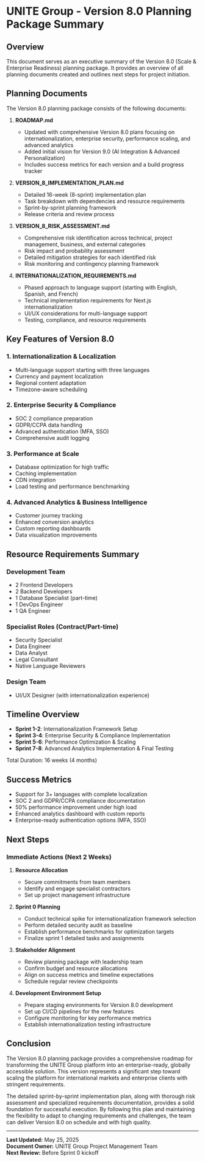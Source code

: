 # UNITE Group - Version 8.0 Planning Package Summary

## Overview

This document serves as an executive summary of the Version 8.0 (Scale & Enterprise Readiness) planning package. It provides an overview of all planning documents created and outlines next steps for project initiation.

## Planning Documents

The Version 8.0 planning package consists of the following documents:

1. **ROADMAP.md**
   - Updated with comprehensive Version 8.0 plans focusing on internationalization, enterprise security, performance scaling, and advanced analytics
   - Added initial vision for Version 9.0 (AI Integration & Advanced Personalization)
   - Includes success metrics for each version and a build progress tracker

2. **VERSION_8_IMPLEMENTATION_PLAN.md**
   - Detailed 16-week (8-sprint) implementation plan
   - Task breakdown with dependencies and resource requirements
   - Sprint-by-sprint planning framework
   - Release criteria and review process

3. **VERSION_8_RISK_ASSESSMENT.md**
   - Comprehensive risk identification across technical, project management, business, and external categories
   - Risk impact and probability assessment
   - Detailed mitigation strategies for each identified risk
   - Risk monitoring and contingency planning framework

4. **INTERNATIONALIZATION_REQUIREMENTS.md**
   - Phased approach to language support (starting with English, Spanish, and French)
   - Technical implementation requirements for Next.js internationalization
   - UI/UX considerations for multi-language support
   - Testing, compliance, and resource requirements

## Key Features of Version 8.0

### 1. Internationalization & Localization
- Multi-language support starting with three languages
- Currency and payment localization
- Regional content adaptation
- Timezone-aware scheduling

### 2. Enterprise Security & Compliance
- SOC 2 compliance preparation
- GDPR/CCPA data handling
- Advanced authentication (MFA, SSO)
- Comprehensive audit logging

### 3. Performance at Scale
- Database optimization for high traffic
- Caching implementation
- CDN integration
- Load testing and performance benchmarking

### 4. Advanced Analytics & Business Intelligence
- Customer journey tracking
- Enhanced conversion analytics
- Custom reporting dashboards
- Data visualization improvements

## Resource Requirements Summary

### Development Team
- 2 Frontend Developers
- 2 Backend Developers
- 1 Database Specialist (part-time)
- 1 DevOps Engineer
- 1 QA Engineer

### Specialist Roles (Contract/Part-time)
- Security Specialist
- Data Engineer
- Data Analyst
- Legal Consultant
- Native Language Reviewers

### Design Team
- UI/UX Designer (with internationalization experience)

## Timeline Overview

- **Sprint 1-2**: Internationalization Framework Setup
- **Sprint 3-4**: Enterprise Security & Compliance Implementation
- **Sprint 5-6**: Performance Optimization & Scaling
- **Sprint 7-8**: Advanced Analytics Implementation & Final Testing

Total Duration: 16 weeks (4 months)

## Success Metrics

- Support for 3+ languages with complete localization
- SOC 2 and GDPR/CCPA compliance documentation
- 50% performance improvement under high load
- Enhanced analytics dashboard with custom reports
- Enterprise-ready authentication options (MFA, SSO)

## Next Steps

### Immediate Actions (Next 2 Weeks)

1. **Resource Allocation**
   - Secure commitments from team members
   - Identify and engage specialist contractors
   - Set up project management infrastructure

2. **Sprint 0 Planning**
   - Conduct technical spike for internationalization framework selection
   - Perform detailed security audit as baseline
   - Establish performance benchmarks for optimization targets
   - Finalize sprint 1 detailed tasks and assignments

3. **Stakeholder Alignment**
   - Review planning package with leadership team
   - Confirm budget and resource allocations
   - Align on success metrics and timeline expectations
   - Schedule regular review checkpoints

4. **Development Environment Setup**
   - Prepare staging environments for Version 8.0 development
   - Set up CI/CD pipelines for the new features
   - Configure monitoring for key performance metrics
   - Establish internationalization testing infrastructure

## Conclusion

The Version 8.0 planning package provides a comprehensive roadmap for transforming the UNITE Group platform into an enterprise-ready, globally accessible solution. This version represents a significant step toward scaling the platform for international markets and enterprise clients with stringent requirements.

The detailed sprint-by-sprint implementation plan, along with thorough risk assessment and specialized requirements documentation, provides a solid foundation for successful execution. By following this plan and maintaining the flexibility to adapt to changing requirements and challenges, the team can deliver Version 8.0 on schedule and with high quality.

---

**Last Updated:** May 25, 2025  
**Document Owner:** UNITE Group Project Management Team  
**Next Review:** Before Sprint 0 kickoff
